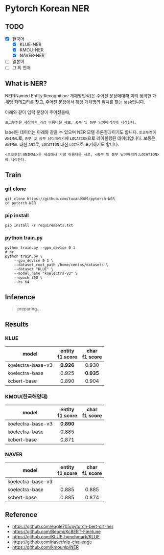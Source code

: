 # Pytorch Korean NER

## TODO

- [x] 한국어
  - [x] KLUE-NER
  - [x] KMOU-NER
  - [x] NAVER-NER
- [ ] 일본어
- [ ] 그 외 언어

## What is NER?

NER(Named Entity Recognition: 개체명인식)은 주어진 문장에대해 미리 정의한 개체명 카테고리를 찾고, 주어진 문장에서 해당 개체명의 위치를 찾는 task입니다. 

아래와 같이 입력 문장이 주어졌을때, 
```
토코투칸은 세상에서 가장 아름다운 새로, 중부 및 동부 남아메리카에 서식한다.
```

label된 데이터는 아래와 같을 수 있으며 NER 모델 추론결과이기도 합니다. `토코투칸`에 `ANIMAL`로, `중부 및 동부 남아메리카`에 `LOCATION`으로 레이블링된 데이터입니다. 보통은 `ANIMAL` 대신 `ANI`로, `LOCATION` 대신 `LOC`으로 표기하기도 합니다.
```
<토코투칸:ANIMAL>은 세상에서 가장 아름다운 새로, <중부 및 동부 남아메리카:LOCATION>에 서식한다.
```

## Train

### git clone

```shell
git clone https://github.com/tucan9389/pytorch-NER
cd pytorch-NER
```

### pip install

```shell
pip install -r requirements.txt
```

### python train.py

```shell
python train.py --gpu_device 0 1
# or
python train.py \
    --gpu_device 0 1 \
    --dataset_root_path /home/centos/datasets \
    --dataset "KLUE" \
    --model_name "koelectra-v3" \
    --epoch 300 \
    --bs 64
```

## Inference

> preparing...

## Results

### KLUE

model | entity<br>f1 score | char<br>f1 score
-- | :--: | :--:
koelectra-base-v3 | **0.926** | 0.930
koelectra-base | 0.925 | **0.935**
kcbert-base | 0.890 | 0.904

### KMOU(한국해양대)

model | entity<br>f1 score | char<br>f1 score
-- | :--: | :--:
koelectra-base-v3 | **0.890** |
koelectra-base | 0.885 |
kcbert-base | 0.871 |

### NAVER

model | entity<br>f1 score | char<br>f1 score
-- | :--: | :--:
koelectra-base-v3 |  |
koelectra-base | 0.885 | 0.885
kcbert-base | 0.885 | 0.874

## Reference

- https://github.com/eagle705/pytorch-bert-crf-ner
- https://github.com/Beomi/KcBERT-Finetune
- https://github.com/KLUE-benchmark/KLUE
- https://github.com/naver/nlp-challenge
- https://github.com/kmounlp/NER

